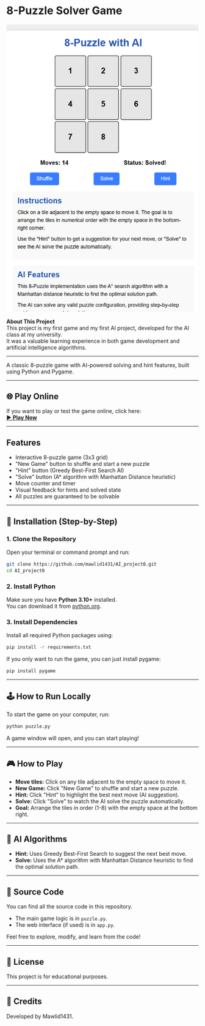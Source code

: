 # 8-Puzzle Solver Game

![8-Puzzle Game Screenshot](screenshot.png)

**About This Project**  
This project is my first game and my first AI project, developed for the AI class at my university.  
It was a valuable learning experience in both game development and artificial intelligence algorithms.

---

A classic 8-puzzle game with AI-powered solving and hint features, built using Python and Pygame.

---

## 🌐 Play Online

If you want to play or test the game online, click here:  
**[▶️ Play Now](https://r19hninck55d.manus.space/)**

---

## Features

- Interactive 8-puzzle game (3x3 grid)
- "New Game" button to shuffle and start a new puzzle
- "Hint" button (Greedy Best-First Search AI)
- "Solve" button (A* algorithm with Manhattan Distance heuristic)
- Move counter and timer
- Visual feedback for hints and solved state
- All puzzles are guaranteed to be solvable

---

## 🚀 Installation (Step-by-Step)

### 1. Clone the Repository

Open your terminal or command prompt and run:
```bash
git clone https://github.com/mawlid1431/AI_project0.git
cd AI_project0
```

### 2. Install Python

Make sure you have **Python 3.10+** installed.  
You can download it from [python.org](https://www.python.org/downloads/).

### 3. Install Dependencies

Install all required Python packages using:
```bash
pip install -r requirements.txt
```
If you only want to run the game, you can just install pygame:
```bash
pip install pygame
```

---

## 🕹️ How to Run Locally

To start the game on your computer, run:
```bash
python puzzle.py
```
A game window will open, and you can start playing!

---

## 🎮 How to Play

- **Move tiles:** Click on any tile adjacent to the empty space to move it.
- **New Game:** Click "New Game" to shuffle and start a new puzzle.
- **Hint:** Click "Hint" to highlight the best next move (AI suggestion).
- **Solve:** Click "Solve" to watch the AI solve the puzzle automatically.
- **Goal:** Arrange the tiles in order (1-8) with the empty space at the bottom right.

---

## 🤖 AI Algorithms

- **Hint:** Uses Greedy Best-First Search to suggest the next best move.
- **Solve:** Uses the A* algorithm with Manhattan Distance heuristic to find the optimal solution path.

---

## 📂 Source Code

You can find all the source code in this repository.  
- The main game logic is in `puzzle.py`.
- The web interface (if used) is in `app.py`.

Feel free to explore, modify, and learn from the code!

---

## 📝 License

This project is for educational purposes.

---

## 👤 Credits

Developed by Mawlid1431.